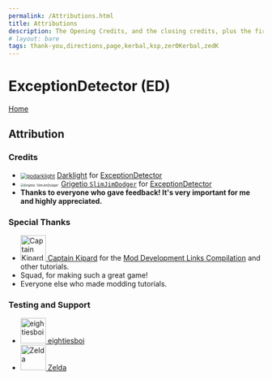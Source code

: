 ```yaml
---
permalink: /Attributions.html
title: Attributions
description: The Opening Credits, and the closing credits, plus the first of two (or is three) end credit scenes
# layout: bare
tags: thank-you,directions,page,kerbal,ksp,zer0Kerbal,zedK
---
```


<!--
Attributions.md v1.0.4.0
ExceptionDetector (ED)
created: 01 Apr 2022
updated: 01 Apr 2022
-->

<script src="https://kit.fontawesome.com/0ea5493613.js" crossorigin="anonymous"></script>
<i class="fa fa-gear fa-spin fa-2x" style="color: firebrick"></i>
# ExceptionDetector (ED)
[Home](./index.md)

## Attribution

### Credits

* [<img src="https://kerbal-forum-uploads.s3.us-west-2.amazonaws.com/profile/photo-92588.jpg" alt="godarklight" style="zoom:75%;" />](https://forum.kerbalspaceprogram.com/index.php?/profile/92588-godarklight/) [Darklight][godarklight] for [ExceptionDetector][ED]
* [<img src="https://kerbal-forum-uploads.s3.us-west-2.amazonaws.com/set_resources_17/84c1e40ea0e759e3f1505eb1788ddf3c_default_photo.png" alt="Grigetio `SlimJimDodger`" style="zoom:42%;" />](https://forum.kerbalspaceprogram.com/index.php?/profile/167030-*/) [Grigetio `SlimJimDodger`][grigetio] for [ExceptionDetector][ED]
* **Thanks to everyone who gave feedback! It's very important for me and highly appreciated.**


### Special Thanks

<ul>
  <li><a href="https://forum.kerbalspaceprogram.com/index.php?/profile/70516-captainkipard/"><img border="0" alt="Captain Kipard" src="https://kerbal-forum-uploads.s3.us-west-2.amazonaws.com/monthly_12_2015/itsame.png.3227b08e54fc9e3eaa0c6c2ad8e9ad07.thumb.png.5d3a3eb0344a23048ea58826e47b9781.png" width="50" height="50" > Captain Kipard</a> for the <a href="https://forum.kerbalspaceprogram.com/index.php?/topic/85372-*/"> Mod Development Links Compilation</a> and other tutorials.</li>
  <li>Squad, for making such a great game!</li>
  <li>Everyone else who made modding tutorials.</li>
</ul>

### Testing and Support

<ul>
  <li><a href="https://forum.kerbalspaceprogram.com/index.php?/profile/133828-eightiesboi/"><img border="0" alt="eightiesboi" src="https://kerbal-forum-uploads.s3.us-west-2.amazonaws.com/monthly_2018_01/happy_velociraptor_dinosaur_greeting_cards-r918b99ab65894a198682f360e419773a_xvuak_8byvr_512.thumb.jpg.00c28897eef8a91ee74f6cb59a9bbb5f.jpg" width="50" height="50" > eightiesboi</a></li>
  <li><a href="https://forum.kerbalspaceprogram.com/index.php?/profile/66411-zelda/"><img border="0" alt="Zelda" src="https://kerbal-forum-uploads.s3.us-west-2.amazonaws.com/monthly_2019_07/LoZ_RGB_960x960.thumb.jpg.32a815400e819b11482764bdea71373c.jpg" width="50" height="50" > Zelda</a></li>
</ul>

[ED]: https://forum.kerbalspaceprogram.com/threads/207511-*/ "ExceptionDetector"

[godarklight]: https://forum.kerbalspaceprogram.com/index.php?/profile/92588-*/ "godarklight"
[grigetio]: https://forum.kerbalspaceprogram.com/index.php?/profile/167030-*/ "Grigetio `SlimJimDodger`"
[zer0Kerbal]: https://forum.kerbalspaceprogram.com/index.php?/profile/190933-*/ "zer0Kerbal"

<!-- this file CC BY-NC-ND 3.0 Unported by zer0Kerbal -->